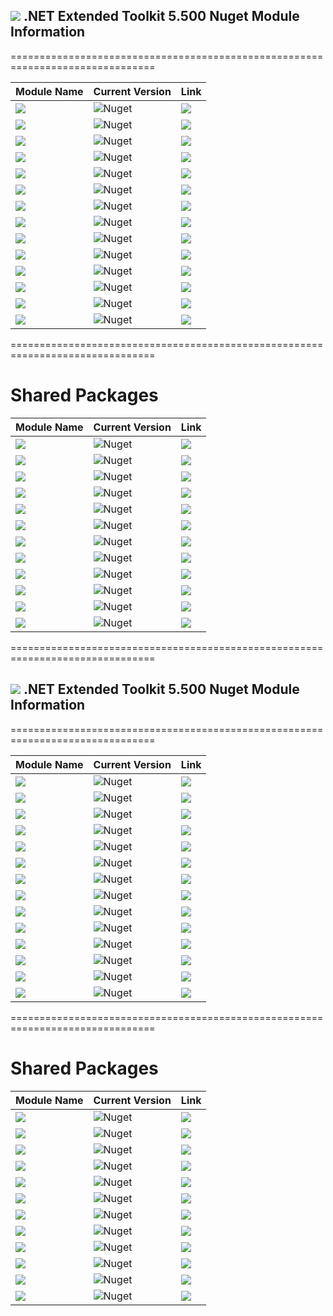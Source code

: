 ## <img src="https://github.com/Wagnerp/Krypton-NET-Version-Dashboard/blob/master/Assets/Icons/PNG/KR%2064%20%20x%2064%20Orange.png" /> .NET Extended Toolkit 5.500 Nuget Module Information

===============================================================================

| Module Name | Current Version | Link |
|---|---|---|
| <img src="https://img.shields.io/badge/Module-Base-orange.svg" /> | ![Nuget](https://img.shields.io/nuget/v/Krypton.Toolkit.Suite.Extended.Base)|  <a href="https://www.nuget.org/packages/Krypton.Toolkit.Suite.Extended.Base/"><img src="https://img.shields.io/badge/Download-Link-9cf.svg" /></a> |
| <img src="https://img.shields.io/badge/Module-Data Visualisation-orange.svg" /> | ![Nuget](https://img.shields.io/nuget/v/Krypton.Toolkit.Suite.Extended.Data.Visualisation) | <a href="https://www.nuget.org/packages/Krypton.Toolkit.Suite.Extended.Data.Visualisation/"><img src="https://img.shields.io/badge/Download-Link-9cf.svg" /></a> |
| <img src="https://img.shields.io/badge/Module-Drawing Suite-orange.svg" /> | ![Nuget](https://img.shields.io/nuget/v/Krypton.Toolkit.Suite.Extended.Drawing.Suite) | <a href="https://www.nuget.org/packages/Krypton.Toolkit.Suite.Extended.Drawing.Suite/"><img src="https://img.shields.io/badge/Download-Link-9cf.svg" /></a> |
| <img src="https://img.shields.io/badge/Module-Dialogs-orange.svg" /> | ![Nuget](https://img.shields.io/nuget/v/Krypton.Toolkit.Suite.Extended.Dialogs) | <a href="https://www.nuget.org/packages/Krypton.Toolkit.Suite.Extended.Dialogs/"><img src="https://img.shields.io/badge/Download-Link-9cf.svg" /></a> |
| <img src="https://img.shields.io/badge/Module-Menu & Toolbar Items-orange.svg" /> | ![Nuget](https://img.shields.io/nuget/v/Krypton.Toolkit.Suite.Extended.Tool.Strip.Items) |<a href="https://www.nuget.org/packages/Krypton.Toolkit.Suite.Extended.Tool.Strip.Items/"><img src="https://img.shields.io/badge/Download-Link-9cf.svg" /></a> |
| <img src="https://img.shields.io/badge/Module-Extended Standard Controls-orange" /> | ![Nuget](https://img.shields.io/nuget/v/Krypton.Toolkit.Suite.Extended.Standard.Controls) | <a href="https://www.nuget.org/packages/Krypton.Toolkit.Suite.Extended.Standard.Control/"><img src="https://img.shields.io/badge/Download-Link-9cf.svg" /></a> |
| <img src="https://img.shields.io/badge/Module-Floating Menu & Toolbars-orange.svg" /> | ![Nuget](https://img.shields.io/nuget/v/Krypton.Toolkit.Suite.Extended.Floating.Toolbars) | <a href="https://www.nuget.org/packages/Krypton.Toolkit.Suite.Extended.Floating.Toolbars/"><img src="https://img.shields.io/badge/Download-Link-9cf.svg" /></a> |
| <img src="https://img.shields.io/badge/Module-IO Components-orange.svg" /> | ![Nuget](https://img.shields.io/nuget/v/Krypton.Toolkit.Suite.Extended.IO) | <a href="https://www.nuget.org/packages/Krypton.Toolkit.Suite.Extended.IO/"><img src="https://img.shields.io/badge/Download-Link-9cf.svg" /></a> |
| <img src="https://img.shields.io/badge/Module-Krypton Outlook Grid-orange.svg" /> | ![Nuget](https://img.shields.io/nuget/v/Krypton.Toolkit.Suite.Extended.Outlook.Grid) | <a href="https://www.nuget.org/packages/Krypton.Toolkit.Suite.Extended.Outlook.Grid/"><img src="https://img.shields.io/badge/Download-Link-9cf.svg" /></a> |
| <img src="https://img.shields.io/badge/Module-Navi Suite-orange.svg" /> | ![Nuget](https://img.shields.io/nuget/v/Krypton.Toolkit.Suite.Extended.Navi.Suite) | <a href="https://www.nuget.org/packages/Krypton.Toolkit.Suite.Extended.Navi.Suite/"><img src="https://img.shields.io/badge/Download-Link-9cf.svg" /></a> |
| <img src="https://img.shields.io/badge/Module-Networking-orange.svg" /> | ![Nuget](https://img.shields.io/nuget/v/Krypton.Toolkit.Suite.Extended.Networking) | <a href="https://www.nuget.org/packages/Krypton.Toolkit.Suite.Extended.Networking/"><img src="https://img.shields.io/badge/Download-Link-9cf.svg" /></a> |
| <img src="https://img.shields.io/badge/Module-Notifications-orange.svg" /> | ![Nuget](https://img.shields.io/nuget/v/Krypton.Toolkit.Suite.Extended.Notifications) | <a href="https://www.nuget.org/packages/Krypton.Toolkit.Suite.Extended.Notifications/"><img src="https://img.shields.io/badge/Download-Link-9cf.svg" /></a> |
| <img src="https://img.shields.io/badge/Module-Task Dialogs-orange.svg" /> | ![Nuget](https://img.shields.io/nuget/v/Krypton.Toolkit.Suite.Extended.Task.Dialogs) | <a href="https://www.nuget.org/packages/Krypton.Toolkit.Suite.Extended.Task.Dialogs/"><img src="https://img.shields.io/badge/Download-Link-9cf.svg" /></a> |
| <img src="https://img.shields.io/badge/Module-Wizard-orange.svg" /> | ![Nuget](https://img.shields.io/nuget/v/Krypton.Toolkit.Suite.Extended.Wizard) | <a href="https://www.nuget.org/packages/Krypton.Toolkit.Suite.Extended.Wizard/"><img src="https://img.shields.io/badge/Download-Link-9cf.svg" /></a> |

===============================================================================

# Shared Packages

| Module Name | Current Version | Link |
|---|---|---|
| <img src="https://img.shields.io/badge/Module-Common-orange.svg" /> | ![Nuget](https://img.shields.io/nuget/v/Krypton.Toolkit.Suite.Extended.Common) |  <a href="https://www.nuget.org/packages/Krypton.Toolkit.Suite.Extended.Common/"><img src="https://img.shields.io/badge/Download-Link-9cf.svg" /></a> |
| <img src="https://img.shields.io/badge/Module-Core-orange.svg" /> | ![Nuget](https://img.shields.io/nuget/v/Krypton.Toolkit.Suite.Extended.Core) | <a href="https://www.nuget.org/packages/Krypton.Toolkit.Suite.Extended.Core/"><img src="https://img.shields.io/badge/Download-Link-9cf.svg" /></a> |
| <img src="https://img.shields.io/badge/Module-Global Utilities-orange.svg" /> | ![Nuget](https://img.shields.io/nuget/v/Krypton.Toolkit.Suite.Extended.Global.Utilities) | <a href="https://www.nuget.org/packages/Krypton.Toolkit.Suite.Extended.Global.Utilities/"><img src="https://img.shields.io/badge/Download-Link-9cf.svg" /></a> |
| <img src="https://img.shields.io/badge/Module-Language Model-orange.svg" /> | ![Nuget](https://img.shields.io/nuget/v/Krypton.Toolkit.Suite.Extended.Language.Model) | <a href="https://www.nuget.org/packages/Krypton.Toolkit.Suite.Extended.Language.Model/"><img src="https://img.shields.io/badge/Download-Link-9cf.svg" /></a> |
| <img src="https://img.shields.io/badge/Module-Palette Controller-orange.svg" /> | ![Nuget](https://img.shields.io/nuget/v/Krypton.Toolkit.Suite.Extended.Palette.Controller) |<a href="https://www.nuget.org/packages/Krypton.Toolkit.Suite.Extended.Palette.Controller/"><img src="https://img.shields.io/badge/Download-Link-9cf.svg" /></a> |
| <img src="https://img.shields.io/badge/Module-Palette Controls-orange" /> | ![Nuget](https://img.shields.io/nuget/v/Krypton.Toolkit.Suite.Extended.Palette.Controls) | <a href="https://www.nuget.org/packages/Krypton.Toolkit.Suite.Extended.Palette.Controls/"><img src="https://img.shields.io/badge/Download-Link-9cf.svg" /></a> |
| <img src="https://img.shields.io/badge/Module-Palette Utilities-orange.svg" /> | ![Nuget](https://img.shields.io/nuget/v/Krypton.Toolkit.Suite.Extended.Palette.Utilities) | <a href="https://www.nuget.org/packages/Krypton.Toolkit.Suite.Extended.Palette.Utilities/"><img src="https://img.shields.io/badge/Download-Link-9cf.svg" /></a> |
| <img src="https://img.shields.io/badge/Module-Persistence-orange.svg" /> | ![Nuget](https://img.shields.io/nuget/v/Krypton.Toolkit.Suite.Extended.Persistence) | <a href="https://www.nuget.org/packages/Krypton.Toolkit.Suite.Extended.Persistence/"><img src="https://img.shields.io/badge/Download-Link-9cf.svg" /></a> |
| <img src="https://img.shields.io/badge/Module-Resources-orange.svg" /> | ![Nuget](https://img.shields.io/nuget/v/Krypton.Toolkit.Suite.Extended.Resources) | <a href="https://www.nuget.org/packages/Krypton.Toolkit.Suite.Extended.Resources/"><img src="https://img.shields.io/badge/Download-Link-9cf.svg" /></a> |
| <img src="https://img.shields.io/badge/Module-Settings-orange.svg" /> | ![Nuget](https://img.shields.io/nuget/v/Krypton.Toolkit.Suite.Extended.Settings) | <a href="https://www.nuget.org/packages/Krypton.Toolkit.Suite.Extended.Settings/"><img src="https://img.shields.io/badge/Download-Link-9cf.svg" /></a> |
| <img src="https://img.shields.io/badge/Module-Control Settings-orange.svg" /> | ![Nuget](https://img.shields.io/nuget/v/Krypton.Toolkit.Suite.Extended.Control.Settings) | <a href="https://www.nuget.org/packages/Krypton.Toolkit.Suite.Extended.Control.Settings/"><img src="https://img.shields.io/badge/Download-Link-9cf.svg" /></a> |
| <img src="https://img.shields.io/badge/Module-Utilities-orange.svg" /> | ![Nuget](https://img.shields.io/nuget/v/Krypton.Toolkit.Suite.Extended.Utilities) | <a href="https://www.nuget.org/packages/Krypton.Toolkit.Suite.Extended.Utilities/"><img src="https://img.shields.io/badge/Download-Link-9cf.svg" /></a> |

===============================================================================

## <img src="https://github.com/Wagnerp/Krypton-NET-Version-Dashboard/blob/master/Assets/Icons/PNG/KR%2064%20%20x%2064%20Orange.png" /> .NET Extended Toolkit 5.500 Nuget Module Information

===============================================================================

| Module Name | Current Version | Link |
|---|---|---|
| <img src="https://img.shields.io/badge/Module-Base-yellow.svg" /> | ![Nuget](https://img.shields.io/nuget/v/Krypton.Toolkit.Suite.Extended.Base.Canary) |  <a href="https://www.nuget.org/packages/Krypton.Toolkit.Suite.Extended.Base.Canary/"><img src="https://img.shields.io/badge/Download-Link-9cf.svg" /></a> |
| <img src="https://img.shields.io/badge/Module-Data Visualisation-yellow.svg" /> | ![Nuget](https://img.shields.io/nuget/v/Krypton.Toolkit.Suite.Extended.Data.Visualisation.Canary) | <a href="https://www.nuget.org/packages/Krypton.Toolkit.Suite.Extended.Data.Visualisation.Canary/"><img src="https://img.shields.io/badge/Download-Link-9cf.svg" /></a> |
| <img src="https://img.shields.io/badge/Module-Drawing Suite-yellow.svg" /> | ![Nuget](https://img.shields.io/nuget/v/Krypton.Toolkit.Suite.Extended.Drawing.Suite.Canary) | <a href="https://www.nuget.org/packages/Krypton.Toolkit.Suite.Extended.Drawing.Suite.Canary/"><img src="https://img.shields.io/badge/Download-Link-9cf.svg" /></a> |
| <img src="https://img.shields.io/badge/Module-Dialogs-yellow.svg" /> | ![Nuget](https://img.shields.io/nuget/v/Krypton.Toolkit.Suite.Extended.Dialogs.Canary) | <a href="https://www.nuget.org/packages/Krypton.Toolkit.Suite.Extended.Dialogs.Canary/"><img src="https://img.shields.io/badge/Download-Link-9cf.svg" /></a> |
| <img src="https://img.shields.io/badge/Module-Menu & Toolbar Items-yellow.svg" /> | ![Nuget](https://img.shields.io/nuget/v/Krypton.Toolkit.Suite.Extended.Tool.Strip.Items.Canary) |<a href="https://www.nuget.org/packages/Krypton.Toolkit.Suite.Extended.Tool.Strip.Items.Canary/"><img src="https://img.shields.io/badge/Download-Link-9cf.svg" /></a> |
| <img src="https://img.shields.io/badge/Module-Extended Standard Controls-yellow" /> | ![Nuget](https://img.shields.io/nuget/v/Krypton.Toolkit.Suite.Extended.Standard.Controls.Canary) | <a href="https://www.nuget.org/packages/Krypton.Toolkit.Suite.Extended.Standard.Control.Canary/"><img src="https://img.shields.io/badge/Download-Link-9cf.svg" /></a> |
| <img src="https://img.shields.io/badge/Module-Floating Menu & Toolbars-yellow.svg" /> | ![Nuget](https://img.shields.io/nuget/v/Krypton.Toolkit.Suite.Extended.Floating.Toolbars.Canary) | <a href="https://www.nuget.org/packages/Krypton.Toolkit.Suite.Extended.Floating.Toolbars.Canary/"><img src="https://img.shields.io/badge/Download-Link-9cf.svg" /></a> |
| <img src="https://img.shields.io/badge/Module-IO Components-yellow.svg" /> | ![Nuget](https://img.shields.io/nuget/v/Krypton.Toolkit.Suite.Extended.IO.Canary) | <a href="https://www.nuget.org/packages/Krypton.Toolkit.Suite.Extended.IO.Canary/"><img src="https://img.shields.io/badge/Download-Link-9cf.svg" /></a> |
| <img src="https://img.shields.io/badge/Module-Krypton Outlook Grid-yellow.svg" /> | ![Nuget](https://img.shields.io/nuget/v/Krypton.Toolkit.Suite.Extended.Outlook.Grid.Canary) | <a href="https://www.nuget.org/packages/Krypton.Toolkit.Suite.Extended.Outlook.Grid.Canary/"><img src="https://img.shields.io/badge/Download-Link-9cf.svg" /></a> |
| <img src="https://img.shields.io/badge/Module-Navi Suite-yellow.svg" /> | ![Nuget](https://img.shields.io/nuget/v/Krypton.Toolkit.Suite.Extended.Navi.Suite.Canary) | <a href="https://www.nuget.org/packages/Krypton.Toolkit.Suite.Extended.Navi.Suite.Canary/"><img src="https://img.shields.io/badge/Download-Link-9cf.svg" /></a> |
| <img src="https://img.shields.io/badge/Module-Networking-yellow.svg" /> | ![Nuget](https://img.shields.io/nuget/v/Krypton.Toolkit.Suite.Extended.Networking.Canary) | <a href="https://www.nuget.org/packages/Krypton.Toolkit.Suite.Extended.Networking.Canary/"><img src="https://img.shields.io/badge/Download-Link-9cf.svg" /></a> |
| <img src="https://img.shields.io/badge/Module-Notifications-yellow.svg" /> | ![Nuget](https://img.shields.io/nuget/v/Krypton.Toolkit.Suite.Extended.Notifications.Canary) | <a href="https://www.nuget.org/packages/Krypton.Toolkit.Suite.Extended.Notifications.Canary/"><img src="https://img.shields.io/badge/Download-Link-9cf.svg" /></a> |
| <img src="https://img.shields.io/badge/Module-Task Dialogs-yellow.svg" /> | ![Nuget](https://img.shields.io/nuget/v/Krypton.Toolkit.Suite.Extended.Task.Dialogs.Canary) | <a href="https://www.nuget.org/packages/Krypton.Toolkit.Suite.Extended.Task.Dialogs.Canary/"><img src="https://img.shields.io/badge/Download-Link-9cf.svg" /></a> |
| <img src="https://img.shields.io/badge/Module-Wizard-yellow.svg" /> | ![Nuget](https://img.shields.io/nuget/v/Krypton.Toolkit.Suite.Extended.Wizard.Canary) | <a href="https://www.nuget.org/packages/Krypton.Toolkit.Suite.Extended.Wizard.Canary/"><img src="https://img.shields.io/badge/Download-Link-9cf.svg" /></a> |

===============================================================================

# Shared Packages

| Module Name | Current Version | Link |
|---|---|---|
| <img src="https://img.shields.io/badge/Module-Common-yellow.svg" /> | ![Nuget](https://img.shields.io/nuget/v/Krypton.Toolkit.Suite.Extended.Common.Canary) |  <a href="https://www.nuget.org/packages/Krypton.Toolkit.Suite.Extended.Common.Canary/"><img src="https://img.shields.io/badge/Download-Link-9cf.svg" /></a> |
| <img src="https://img.shields.io/badge/Module-Core-yellow.svg" /> | ![Nuget](https://img.shields.io/nuget/v/Krypton.Toolkit.Suite.Extended.Core.Canary) | <a href="https://www.nuget.org/packages/Krypton.Toolkit.Suite.Extended.Core.Canary/"><img src="https://img.shields.io/badge/Download-Link-9cf.svg" /></a> |
| <img src="https://img.shields.io/badge/Module-Global Utilities-yellow.svg" /> | ![Nuget](https://img.shields.io/nuget/v/Krypton.Toolkit.Suite.Extended.Global.Utilities.Canary) | <a href="https://www.nuget.org/packages/Krypton.Toolkit.Suite.Extended.Global.Utilities.Canary/"><img src="https://img.shields.io/badge/Download-Link-9cf.svg" /></a> |
| <img src="https://img.shields.io/badge/Module-Language Model-yellow.svg" /> | ![Nuget](https://img.shields.io/nuget/v/Krypton.Toolkit.Suite.Extended.Language.Model.Canary) | <a href="https://www.nuget.org/packages/Krypton.Toolkit.Suite.Extended.Language.Model.Canary/"><img src="https://img.shields.io/badge/Download-Link-9cf.svg" /></a> |
| <img src="https://img.shields.io/badge/Module-Palette Controller-yellow.svg" /> | ![Nuget](https://img.shields.io/nuget/v/Krypton.Toolkit.Suite.Extended.Palette.Controller.Canary) |<a href="https://www.nuget.org/packages/Krypton.Toolkit.Suite.Extended.Palette.Controller.Canary/"><img src="https://img.shields.io/badge/Download-Link-9cf.svg" /></a> |
| <img src="https://img.shields.io/badge/Module-Palette Controls-yellow" /> | ![Nuget](https://img.shields.io/nuget/v/Krypton.Toolkit.Suite.Extended.Palette.Controls.Canary) | <a href="https://www.nuget.org/packages/Krypton.Toolkit.Suite.Extended.Palette.Controls.Canary/"><img src="https://img.shields.io/badge/Download-Link-9cf.svg" /></a> |
| <img src="https://img.shields.io/badge/Module-Palette Utilities-yellow.svg" /> | ![Nuget](https://img.shields.io/nuget/v/Krypton.Toolkit.Suite.Extended.Palette.Utilities.Canary) | <a href="https://www.nuget.org/packages/Krypton.Toolkit.Suite.Extended.Palette.Utilities.Canary/"><img src="https://img.shields.io/badge/Download-Link-9cf.svg" /></a> |
| <img src="https://img.shields.io/badge/Module-Persistence-yellow.svg" /> | ![Nuget](https://img.shields.io/nuget/v/Krypton.Toolkit.Suite.Extended.Persistence.Canary) | <a href="https://www.nuget.org/packages/Krypton.Toolkit.Suite.Extended.Persistence.Canary/"><img src="https://img.shields.io/badge/Download-Link-9cf.svg" /></a> |
| <img src="https://img.shields.io/badge/Module-Resources-yellow.svg" /> | ![Nuget](https://img.shields.io/nuget/v/Krypton.Toolkit.Suite.Extended.Resources.Canary) | <a href="https://www.nuget.org/packages/Krypton.Toolkit.Suite.Extended.Resources.Canary/"><img src="https://img.shields.io/badge/Download-Link-9cf.svg" /></a> |
| <img src="https://img.shields.io/badge/Module-Settings-yellow.svg" /> | ![Nuget](https://img.shields.io/nuget/v/Krypton.Toolkit.Suite.Extended.Settings.Canary) | <a href="https://www.nuget.org/packages/Krypton.Toolkit.Suite.Extended.Settings.Canary/"><img src="https://img.shields.io/badge/Download-Link-9cf.svg" /></a> |
| <img src="https://img.shields.io/badge/Module-Control Settings-yellow.svg" /> | ![Nuget](https://img.shields.io/nuget/v/Krypton.Toolkit.Suite.Extended.Control.Settings.Canary) | <a href="https://www.nuget.org/packages/Krypton.Toolkit.Suite.Extended.Control.Settings.Canary/"><img src="https://img.shields.io/badge/Download-Link-9cf.svg" /></a> |
| <img src="https://img.shields.io/badge/Module-Utilities-yellow.svg" /> | ![Nuget](https://img.shields.io/nuget/v/Krypton.Toolkit.Suite.Extended.Utilities.Canary) | <a href="https://www.nuget.org/packages/Krypton.Toolkit.Suite.Extended.Utilities.Canary/"><img src="https://img.shields.io/badge/Download-Link-9cf.svg" /></a> |